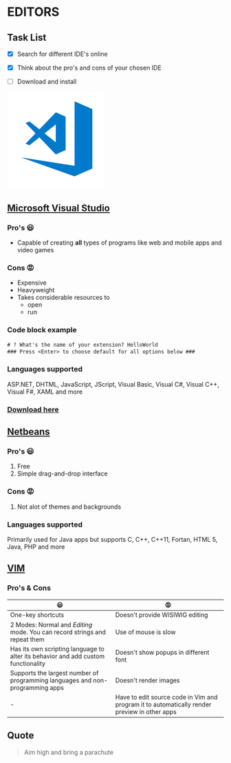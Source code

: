 # EDITORS 

## Task List
- [x] Search for different IDE's online
- [x] Think about the pro's and cons of your chosen IDE
- [ ] Download and install


![alt text](img/index.png "Microsoft Visual Studio logo")
## [Microsoft Visual Studio](https://visualstudio.microsoft.com/)

### Pro's :smiley:
* Capable of creating **all** types of programs like web and mobile apps and video games

### Cons :rage:
* Expensive
* Heavyweight 
* Takes considerable resources to 
   * open 
   * run

### Code block example
```# ? What type of extension do you want to create? New Extension (TypeScript)
# ? What's the name of your extension? HelloWorld
### Press <Enter> to choose default for all options below ###
```


### Languages supported
ASP.NET, DHTML, JavaScript, JScript, Visual Basic, Visual C#, Visual C++, Visual F#, XAML and more

### [Download here](https://code.visualstudio.com/Download)

## [Netbeans](https://netbeans.org/)
### Pro's :smiley:
1. Free
2. Simple drag-and-drop interface
### Cons :rage:
1. Not alot of themes and backgrounds

### Languages supported
Primarily used for Java apps but supports C, C++, C++11, Fortan, HTML 5, Java, PHP and more

## [VIM](https://www.vim.org/)
### Pro's & Cons
:smiley: | :rage:
---------|---------
One-key shortcuts | Doesn't provide WISIWIG editing
2 Modes: Normal and *Editing* mode. You can record strings and repeat them | Use of mouse is slow
Has its own scripting language to alter its behavior and add custom functionality | Doesn't show popups in different font
Supports the largest number of programming languages and non-programming apps | Doesn't render images
- | Have to edit source code in Vim and program it to automatically render preview in other apps

## Quote
> Aim high and bring a parachute
